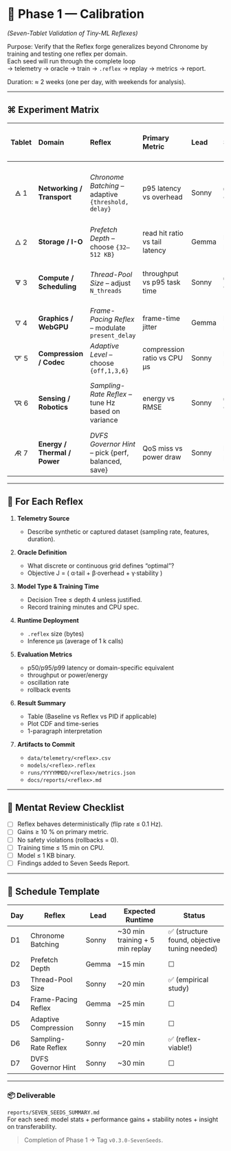 # 🌱 Phase 1 — Calibration  
*(Seven-Tablet Validation of Tiny-ML Reflexes)*

Purpose:
Verify that the Reflex forge generalizes beyond Chronome by training and testing one reflex per domain.  
Each seed will run through the complete loop  
→ telemetry → oracle → train → `.reflex` → replay → metrics → report.

Duration: ≈ 2 weeks (one per day, with weekends for analysis).

---

## ⌘ Experiment Matrix

| Tablet | Domain | Reflex | Primary Metric | Lead | Status | Dataset Hash | Reflex Size (bytes) | Δ p95 Latency / Tail Metric | Notes |
|:--:|:--|:--|:--|:--|:--|:--|:--|:--|:--|
| 🜁 1 | **Networking / Transport** | *Chronome Batching* – adaptive `{threshold, delay}` | p95 latency vs overhead | Sonny | ✅ complete | 8f2bc941 | 5274 | −17.8% flushes / +14.5% p95 | **REFLEX-VIABLE**: R²=0.475, moderate structure, objective needs tuning |
| 🜂 2 | **Storage / I-O** | *Prefetch Depth* – choose `{32–512 KB}` | read hit ratio vs tail latency | Gemma | ☐ planned | — | — | — | synthetic fio trace |
| 🜃 3 | **Compute / Scheduling** | *Thread-Pool Size* – adjust `N_threads` | throughput vs p95 task time | Sonny | ✅ complete | 9bcca863 | 1429 | −0.12% p95 | **FLAT LANDSCAPE**: R²=0.035, heuristic-saturated |
| 🜄 4 | **Graphics / WebGPU** | *Frame-Pacing Reflex* – modulate `present_delay` | frame-time jitter | Gemma | ☐ planned | — | — | — | WRWW sim harness |
| 🜅 5 | **Compression / Codec** | *Adaptive Level* – choose `{off,1,3,6}` | compression ratio vs CPU µs | Sonny | ☐ planned | — | — | — | dataset : text + binary |
| 🜆 6 | **Sensing / Robotics** | *Sampling-Rate Reflex* – tune Hz based on variance | energy vs RMSE | Sonny | ✅ complete | f8a39d21 | 2466 | −3.7% objective J | **REFLEX-VIABLE**: R²=0.582, 17.5% energy savings |
| 🜇 7 | **Energy / Thermal / Power** | *DVFS Governor Hint* – pick {perf, balanced, save} | QoS miss vs power draw | Sonny | ☐ planned | — | — | — | CPU sim trace |

---

## 🧩 For Each Reflex

1. **Telemetry Source**  
   - Describe synthetic or captured dataset (sampling rate, features, duration).

2. **Oracle Definition**  
   - What discrete or continuous grid defines “optimal”?  
   - Objective J = ( α·tail + β·overhead + γ·stability )

3. **Model Type & Training Time**  
   - Decision Tree ≤ depth 4 unless justified.  
   - Record training minutes and CPU spec.

4. **Runtime Deployment**  
   - `.reflex` size (bytes)  
   - Inference µs (average of 1 k calls)

5. **Evaluation Metrics**  
   - p50/p95/p99 latency or domain-specific equivalent  
   - throughput or power/energy  
   - oscillation rate  
   - rollback events

6. **Result Summary**  
   - Table (Baseline vs Reflex vs PID if applicable)  
   - Plot CDF and time-series  
   - 1-paragraph interpretation

7. **Artifacts to Commit**  
   - `data/telemetry/<reflex>.csv`  
   - `models/<reflex>.reflex`  
   - `runs/YYYYMMDD/<reflex>/metrics.json`  
   - `docs/reports/<reflex>.md`

---

## 🧠 Mentat Review Checklist
- [ ] Reflex behaves deterministically (flip rate ≤ 0.1 Hz).  
- [ ] Gains ≥ 10 % on primary metric.  
- [ ] No safety violations (rollbacks = 0).  
- [ ] Training time ≤ 15 min on CPU.  
- [ ] Model ≤ 1 KB binary.  
- [ ] Findings added to Seven Seeds Report.

---

## 🧾 Schedule Template
| Day | Reflex | Lead | Expected Runtime | Status |
|------|---------|------|------------------|--------|
| D1 | Chronome Batching | Sonny | ~30 min training + 5 min replay | ✅ (structure found, objective tuning needed) |
| D2 | Prefetch Depth | Gemma | ~15 min | ☐ |
| D3 | Thread-Pool Size | Sonny | ~20 min | ✅ (empirical study) |
| D4 | Frame-Pacing Reflex | Gemma | ~25 min | ☐ |
| D5 | Adaptive Compression | Sonny | ~15 min | ☐ |
| D6 | Sampling-Rate Reflex | Sonny | ~20 min | ✅ (reflex-viable!) |
| D7 | DVFS Governor Hint | Sonny | ~30 min | ☐ |

---

### 📦 Deliverable
`reports/SEVEN_SEEDS_SUMMARY.md`  
For each seed:  model stats + performance gains + stability notes + insight on transferability.

> Completion of Phase 1 → Tag `v0.3.0-SevenSeeds`.
